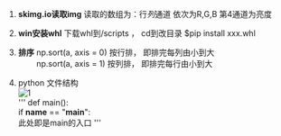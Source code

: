 1. **skimg.io读取img**  读取的数组为：行*列*通道   依次为R,G,B 第4通道为亮度 
2. **win安装whl** 下载whl到/scripts ， cd到改目录 $pip install xxx.whl
3. **排序** np.sort(a, axis = 0) 按行排， 即排完每列由小到大  
           &emsp;&emsp; np.sort(a, axis = 1) 按列排， 即排完每行由小到大

4. python 文件结构  
![1](https://github.com/lionzhu6336/Blogs/raw/master/notes/python_1.PNG)  
'''
def main():  
if __name__ == "__main__":  
 此处即是main的入口
'''